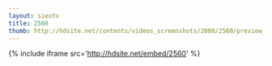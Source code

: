 ```yaml
---
layout: sieutv
title: 2560
thumb: http://hdsite.net/contents/videos_screenshots/2000/2560/preview_360p.mp4.jpg
---
```

{% include iframe src='http://hdsite.net/embed/2560' %}
 
